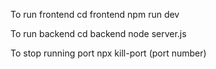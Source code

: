 <!-- Frontend -->
To run frontend
cd frontend
npm run dev

<!-- Backend -->
To run backend
cd backend
node server.js

<!-- Stop port -->
To stop running port
npx kill-port (port number)